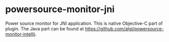 powersource-monitor-jni
=======================

Power source monitor for JNI application. This is native Objective-C part of plugin. The Java part can be found at https://github.com/algi/powersource-monitor-intellij.

